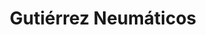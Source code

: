 ---
title: "Gutiérrez Neumáticos"
url: /san-fernando-del-valle-de-catamarca/gutierrez-neumaticos/
shop: neumáticos
---